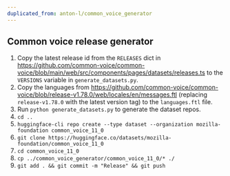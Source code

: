 ```yaml
---
duplicated_from: anton-l/common_voice_generator
---
```

## Common voice release generator

1. Copy the latest release id from the `RELEASES` dict in https://github.com/common-voice/common-voice/blob/main/web/src/components/pages/datasets/releases.ts 
to the `VERSIONS` variable in `generate_datasets.py`.
2. Copy the languages from https://github.com/common-voice/common-voice/blob/release-v1.78.0/web/locales/en/messages.ftl
   (replacing `release-v1.78.0` with the latest version tag) to the `languages.ftl` file.
3. Run `python generate_datasets.py` to generate the dataset repos.
4. `cd ..`
5. `huggingface-cli repo create --type dataset --organization mozilla-foundation common_voice_11_0`
6. `git clone https://huggingface.co/datasets/mozilla-foundation/common_voice_11_0`
7. `cd common_voice_11_0`
8. `cp ../common_voice_generator/common_voice_11_0/* ./`
9. `git add . && git commit -m "Release" && git push`